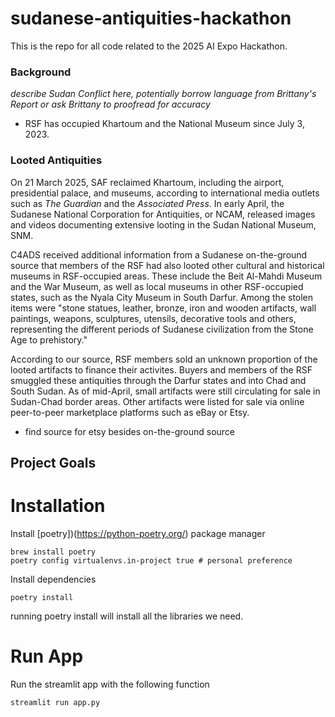 # sudanese-antiquities-hackathon
This is the repo for all code related to the 2025 AI Expo Hackathon. 

### Background 

*describe Sudan Conflict here, potentially borrow language from Brittany's Report or ask Brittany to proofread for accuracy*
- RSF has occupied Khartoum and the National Museum since July 3, 2023.

### Looted Antiquities

On 21 March 2025, SAF reclaimed Khartoum, including the airport, presidential palace, and museums, according to international media outlets such as *The Guardian* and the *Associated Press*. In early April, the Sudanese National Corporation for Antiquities, or NCAM, released images and videos documenting extensive looting in the Sudan National Museum, SNM. 

C4ADS received additional information from a Sudanese on-the-ground source that members of the RSF had also looted other cultural and historical museums in RSF-occupied areas. These include the Beit Al-Mahdi Museum and the War Museum, as well as local museums in other RSF-occupied states, such as the Nyala City Museum in South Darfur. Among the stolen items were "stone statues, leather, bronze, iron and wooden artifacts, wall paintings, weapons, sculptures, utensils, decorative tools and others, representing the different periods of Sudanese civilization from the Stone Age to prehistory." 

According to our source, RSF members sold an unknown proportion of the looted artifacts to finance their activites. Buyers and members of the RSF smuggled these antiquities through the Darfur states and into Chad and South Sudan. As of mid-April, small artifacts were still circulating for sale in Sudan-Chad border areas. Other artifacts were listed for sale via online peer-to-peer marketplace platforms such as eBay or Etsy. 

- find source for etsy besides on-the-ground source

## Project Goals

# Installation

Install [poetry])(https://python-poetry.org/) package manager

```
brew install poetry
poetry config virtualenvs.in-project true # personal preference
```
Install dependencies
```
poetry install
```
running poetry install will install all the libraries we need.

# Run App
Run the streamlit app with the following function
```
streamlit run app.py
```

